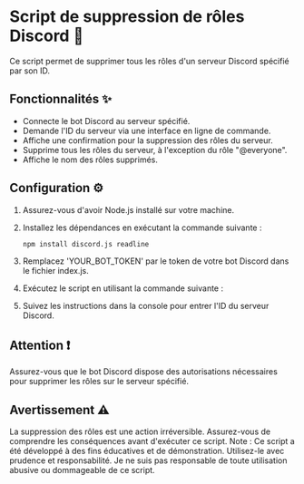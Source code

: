 # Script de suppression de rôles Discord 👥

Ce script permet de supprimer tous les rôles d'un serveur Discord spécifié par son ID.

## Fonctionnalités ✨

- Connecte le bot Discord au serveur spécifié.
- Demande l'ID du serveur via une interface en ligne de commande.
- Affiche une confirmation pour la suppression des rôles du serveur.
- Supprime tous les rôles du serveur, à l'exception du rôle "@everyone".
- Affiche le nom des rôles supprimés.

## Configuration ⚙️

1. Assurez-vous d'avoir Node.js installé sur votre machine.
2. Installez les dépendances en exécutant la commande suivante :

   ```bash
   npm install discord.js readline
3. Remplacez 'YOUR_BOT_TOKEN' par le token de votre bot Discord dans le fichier index.js.

4. Exécutez le script en utilisant la commande suivante :

5. Suivez les instructions dans la console pour entrer l'ID du serveur Discord.

## Attention ❗
Assurez-vous que le bot Discord dispose des autorisations nécessaires pour supprimer les rôles sur le serveur spécifié.

## Avertissement ⚠️
La suppression des rôles est une action irréversible. Assurez-vous de comprendre les conséquences avant d'exécuter ce script.
Note : Ce script a été développé à des fins éducatives et de démonstration. Utilisez-le avec prudence et responsabilité. Je ne suis pas responsable de toute utilisation abusive ou dommageable de ce script.

